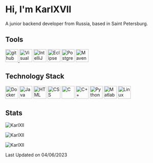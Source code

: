# Hi, I'm KarlXVll

A junior backend developer from Russia, based in Saint Petersburg.


## Tools

<a href="https://github.com" target="_blank"><img src="https://cdn.jsdelivr.net/gh/devicons/devicon/icons/github/github-original.svg" alt="github" width="40" height="40"/> </a>
<a href="https://visualstudio.microsoft.com/" target="_blank"><img src="https://cdn.jsdelivr.net/gh/devicons/devicon/icons/visualstudio/visualstudio-plain.svg" alt="Visual Studio" width="40" height="40"/></a>
<a href="https://www.jetbrains.com/idea/" target="_blank"><img src="https://cdn.jsdelivr.net/gh/devicons/devicon/icons/intellij/intellij-original.svg" alt="IntelliJ IDEA" width="40" height="40"/></a>
<a href="https://www.eclipse.org/ide/" target="_blank"><img src="https://cdn.jsdelivr.net/gh/devicons/devicon/icons/eclipse/eclipse-original.svg" alt="Eclipse IDE" width="40" height="40"/></a>
<a href="https://www.postgresql.org/" target="_blank"><img src="https://cdn.jsdelivr.net/gh/devicons/devicon/icons/postgresql/postgresql-original.svg" alt="PostgreSQL" width="40" height="40"/></a>
<a href="https://maven.apache.org/" target="_blank"><img src="https://cdn.jsdelivr.net/gh/devicons/devicon/icons/maven/maven-original.svg" alt="Maven" width="40" height="40"/></a>

## Technology Stack

<a href="https://www.docker.com/" target="_blank"><img src="https://cdn.jsdelivr.net/gh/devicons/devicon/icons/docker/docker-original.svg" alt="Docker" width="40" height="40"/></a>
<a href="https://www.java.com/" target="_blank"><img src="https://cdn.jsdelivr.net/gh/devicons/devicon/icons/java/java-original.svg" alt="Java" width="40" height="40"/></a>
<a href="https://html.com/" target="_blank"><img src="https://cdn.jsdelivr.net/gh/devicons/devicon/icons/html5/html5-original.svg" alt="HTML" width="40" height="40"/></a>
<a href="https://developer.mozilla.org/en-US/docs/Web/CSS" target="_blank"><img src="https://cdn.jsdelivr.net/gh/devicons/devicon/icons/css3/css3-original.svg" alt="CSS" width="40" height="40"/></a>
<a href="https://en.wikipedia.org/wiki/C_(programming_language)" target="_blank"><img src="https://cdn.jsdelivr.net/gh/devicons/devicon/icons/c/c-original.svg" alt="C" width="40" height="40"/></a>
<a href="https://www.cplusplus.com/" target="_blank"><img src="https://cdn.jsdelivr.net/gh/devicons/devicon/icons/cplusplus/cplusplus-original.svg" alt="C++" width="40" height="40"/></a>
<a href="https://www.python.org/" target="_blank"><img src="https://cdn.jsdelivr.net/gh/devicons/devicon/icons/python/python-original.svg" alt="Python" width="40" height="40"/></a>
<a href="https://www.mathworks.com/products/matlab.html" target="_blank"><img src="https://cdn.jsdelivr.net/gh/devicons/devicon/icons/matlab/matlab-original.svg" alt="Matlab" width="40" height="40"/></a>
<a href="https://www.linux.org/" target="_blank"><img src="https://cdn.jsdelivr.net/gh/devicons/devicon/icons/linux/linux-original.svg" alt="Linux" width="40" height="40"/></a>


## Stats

<p align="left"><img src="https://github-readme-stats.vercel.app/api?username=KarlXll&theme=material-palenight&hide_border=false&include_all_commits=false&count_private=false" alt="KarlXll" /></p>
<p align="left"><img src="https://github-readme-streak-stats.herokuapp.com/?user=KarlXll&theme=material-palenight&hide_border=false" alt="KarlXll" /></p>
<p align="left"><img src="https://github-readme-stats.vercel.app/api/top-langs/?username=KarlXll&theme=material-palenight&hide_border=false&include_all_commits=false&count_private=false&layout=compact" alt="KarlXll" /></p>


 Last Updated on 04/06/2023
